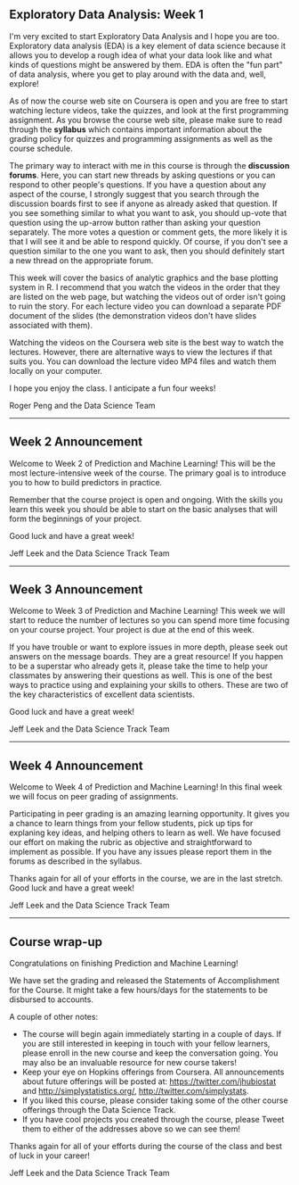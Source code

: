 ## Exploratory Data Analysis: Week 1 


I'm very excited to start Exploratory Data Analysis and I hope you are too. Exploratory data analysis (EDA) is a key element of data science because it allows you to develop a rough idea of what your data look like and what kinds of questions might be answered by them. EDA is often the "fun part" of data analysis, where you get to play around with the data and, well, explore! 

As of now the course web site on Coursera is open and you are free to start watching lecture videos, take the quizzes, and look at the first programming assignment. As you browse the course web site, please make sure to read through the <b>syllabus</b> which contains important information about the grading policy for quizzes and programming assignments as well as the course schedule.

The primary way to interact with me in this course is through the <b>discussion forums</b>. Here, you can start new threads by asking questions or you can respond to other people's questions. If you have a question about any aspect of the course, I strongly suggest that you search through the discussion boards first to see if anyone as already asked that question. If you see something similar to what you want to ask, you should up-vote that question using the up-arrow button rather than asking your question separately. The more votes a question or comment gets, the more likely it is that I will see it and be able to respond quickly. Of course, if you don't see a question similar to the one you want to ask, then you should definitely start a new thread on the appropriate forum.

This week will cover the basics of analytic graphics and the base plotting system in R. I recommend that you watch the videos in the order that they are listed on the web page, but watching the videos out of order isn't going to ruin the story. For each lecture video you can download a separate PDF document of the slides (the demonstration videos don't have slides associated with them).

Watching the videos on the Coursera web site is the best way to watch the lectures. However, there are alternative ways to view the lectures if that suits you. You can download the lecture video MP4 files and watch them locally on your computer.

I hope you enjoy the class. I anticipate a fun four weeks!

Roger Peng and the Data Science Team


---


## Week 2 Announcement

Welcome to Week 2 of Prediction and Machine Learning! This will be the most lecture-intensive week of the course. The primary goal is to introduce you to how to build predictors in practice. 

Remember that the course project is open and ongoing. With the skills you learn this week you should be able to start on the basic analyses that will form the beginnings of your project. 

Good luck and have a great week!

Jeff Leek and the Data Science Track Team


---


## Week 3 Announcement


Welcome to Week 3 of Prediction and Machine Learning! This week we will start to reduce the number of lectures so you can spend more time focusing on your course project. Your project is due at the end of this week. 

If you have trouble or want to explore issues in more depth, please seek out answers on the message boards. They are a great resource! If you happen to be a superstar who already gets it, please take the time to help your classmates by answering their questions as well. This is one of the best ways to practice using and explaining your skills to others. These are two of the key characteristics of excellent data scientists.

Good luck and have a great week!

Jeff Leek and the Data Science Track Team



---


## Week 4 Announcement


Welcome to Week 4 of Prediction and Machine Learning! In this final week we will focus on peer grading of assignments. 

Participating in peer grading is an amazing learning opportunity. It gives you a chance to learn things from your fellow students,
pick up tips for explaning key ideas, and helping others to learn as well. We have focused our effort on making the rubric as objective and straightforward to implement as possible. If you have any issues please report them in the forums as described in the syllabus. 

Thanks again for all of your efforts in the course, we are in the last stretch. Good luck and have a great week!

Jeff Leek and the Data Science Track Team


---

## Course wrap-up

Congratulations on finishing Prediction and Machine Learning!

We have set the grading and released the Statements of Accomplishment for the Course. It might take a few hours/days for the statements to be disbursed to accounts.

A couple of other notes:

* The course will begin again immediately starting in a couple of
days. If you are still interested in keeping in touch with your
fellow learners, please enroll in the new course and keep the conversation going. You may also be an invaluable resource for 
new course takers!
* Keep your eye on Hopkins offerings from Coursera. All announcements about future offerings will be posted at: https://twitter.com/jhubiostat and http://simplystatistics.org/, http://twitter.com/simplystats. 
* If you liked this course, please consider taking some of the other course offerings through the Data Science Track. 
* If you have cool projects you created through the course, please
Tweet them to either of the addresses above so we can see them!

Thanks again for all of your efforts during the course of the class and best of luck in your career!

Jeff Leek and the Data Science Track Team
